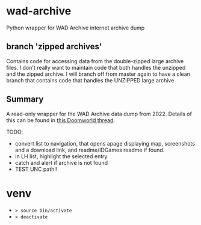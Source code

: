 # wad-archive
Python wrapper for WAD Archive internet archive dump

## branch 'zipped archives'
Contains code for accessing data from the double-zipped large archive files. I don't really want to maintain code that both handles the unzipped and the zipped archive. I will branch off from master again to have a clean branch that contains code that handles the UNZIPPED large archive

## Summary
A read-only wrapper for the WAD Archive data dump from 2022. Details of this can be found in [this Doomworld thread](https://www.doomworld.com/forum/topic/130650-closing-wad-archive/).

TODO: 
 - convert list to navigation, that opens apage displaying map, screenshots and a download link, and readme/IDGames readme if found.
 - in LH list, highlight the selected entry
 - catch and alert if archive is not found
 - TEST UNC path!!

# venv

  - `> source bin/activate`
  - `> deactivate`